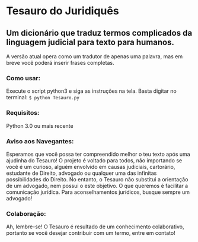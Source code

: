  # Tesauro do Juridiquês
## Um dicionário que traduz termos complicados da linguagem judicial para texto para humanos.
A versão atual opera como um tradutor de apenas uma palavra, mas em breve você poderá inserir frases completas.
### Como usar:
Execute o script python3 e siga as instruções na tela. Basta digitar no terminal:
`$ python Tesauro.py`
### Requisitos:
Python 3.0 ou mais recente
### Aviso aos Navegantes:
Esperamos que você possa ter compreendido melhor o teu texto após uma ajudinha do Tesauro! 
O projeto é voltado para todos, não importando se você é um curioso, alguém envolvido em causas judiciais, cartorário, estudante de Direito, advogado ou qualquer uma das infinitas possibilidades do Direito. No entanto, o Tesauro não substitui a orientação de um advogado, nem possui o este objetivo. O que queremos é facilitar a comunicação jurídica. Para aconselhamentos jurídicos, busque sempre um advogado!
### Colaboração:
Ah, lembre-se! O Tesauro é resultado de um conhecimento colaborativo, portanto se você desejar contribuir com um termo, entre em contato!
